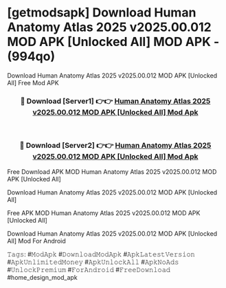 # [getmodsapk] Download Human Anatomy Atlas 2025 v2025.00.012 MOD APK [Unlocked All] MOD APK - (994qo)
Download Human Anatomy Atlas 2025 v2025.00.012 MOD APK [Unlocked All] Free Mod APK

<div align="center">
<h3>🔴 Download [Server1] 👉👉 <a href="https://apk-comot.site?title=Human_Anatomy_Atlas_2025_v2025.00.012_MOD_APK_[Unlocked_All]">Human Anatomy Atlas 2025 v2025.00.012 MOD APK [Unlocked All] Mod Apk</a></h3><br>

<h3>🔴 Download [Server2] 👉👉 <a href="https://apk-comot.site?title=Human_Anatomy_Atlas_2025_v2025.00.012_MOD_APK_[Unlocked_All]">Human Anatomy Atlas 2025 v2025.00.012 MOD APK [Unlocked All] Mod Apk</a></h3>
</div>


Free Download APK MOD Human Anatomy Atlas 2025 v2025.00.012 MOD APK [Unlocked All]

Download Human Anatomy Atlas 2025 v2025.00.012 MOD APK [Unlocked All] 

Free APK MOD Human Anatomy Atlas 2025 v2025.00.012 MOD APK [Unlocked All] 

Download Human Anatomy Atlas 2025 v2025.00.012 MOD APK [Unlocked All] Mod For Android

𝚃𝚊𝚐𝚜: #𝙼𝚘𝚍𝙰𝚙𝚔 #𝙳𝚘𝚠𝚗𝚕𝚘𝚊𝚍𝙼𝚘𝚍𝙰𝚙𝚔 #𝙰𝚙𝚔𝙻𝚊𝚝𝚎𝚜𝚝𝚅𝚎𝚛𝚜𝚒𝚘𝚗 #𝙰𝚙𝚔𝚄𝚗𝚕𝚒𝚖𝚒𝚝𝚎𝚍𝙼𝚘𝚗𝚎𝚢 #𝙰𝚙𝚔𝚄𝚗𝚕𝚘𝚌𝚔𝙰𝚕𝚕 #𝙰𝚙𝚔𝙽𝚘𝙰𝚍𝚜 #𝚄𝚗𝚕𝚘𝚌𝚔𝙿𝚛𝚎𝚖𝚒𝚞𝚖 #𝙵𝚘𝚛𝙰𝚗𝚍𝚛𝚘𝚒𝚍 #𝙵𝚛𝚎𝚎𝙳𝚘𝚠𝚗𝚕𝚘𝚊𝚍 #home_design_mod_apk